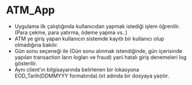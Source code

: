 # ATM_App
* Uygulama ilk çalıştığında kullanıcıdan yapmak istediği işlem öğrenilir.(Para çekme, para yatırma, ödeme yapma vs..) 
* ATM ye giriş yapan kullanıcın sistemde kayıtlı bir kullanıcı olup olmadığına bakılır.
* Gün sonu seçeneği ile (Gün sonu alınmak istendiğinde, gün içerisinde yapılan transaction ların logları ve fraud) yani hatalı giriş denemeleri log gösterilir. 
* Aynı client'ın bilgisayarında belirlenen bir lokasyona EOD_Tarih(DDMMYYY formatında).txt adında bir dosyaya yazılır.

